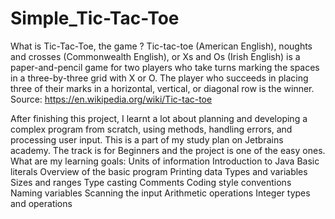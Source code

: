 # Simple_Tic-Tac-Toe
What is Tic-Tac-Toe, the game ?
Tic-tac-toe (American English), noughts and crosses (Commonwealth English), or Xs and Os (Irish English) is a paper-and-pencil game for two players who take turns 
marking the spaces in a three-by-three grid with X or O. The player who succeeds in placing three of their marks in a horizontal, vertical, or diagonal row is the winner.
Source: https://en.wikipedia.org/wiki/Tic-tac-toe

After finishing this project, I learnt a lot about planning and developing a complex program from scratch, using methods, handling errors, and processing user input.
This is a part of my study plan on Jetbrains academy. The track is for Beginners and the project is one of the easy ones.
What are my learning goals:
Units of information
Introduction to Java
Basic literals
Overview of the basic program
Printing data
Types and variables
Sizes and ranges
Type casting
Comments
Coding style conventions
Naming variables
Scanning the input
Arithmetic operations
Integer types and operations
